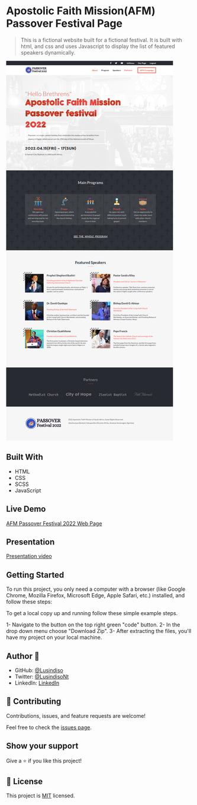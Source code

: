 # Apostolic Faith Mission(AFM) Passover Festival Page

> This is a fictional website built for a fictional festival. It is built with html, and css and uses Javascript to display the list of featured speakers dynamically.

![screenshot](./desktop_screenshot.png)

## Built With

- HTML
- CSS
- SCSS
- JavaScript

## Live Demo

[AFM Passover Festival 2022 Web Page](https://lusindiso.github.io/conference--capstone/)

## Presentation
[Presentation video](https://www.loom.com/share/fd2dcb9d5df44096a96bc4bc5533d99f/)

## Getting Started
To run this project, you only need a computer with a browser (like Google Chrome, Mozilla Firefox, Microsoft Edge, Apple Safari, etc.) installed, and follow these steps:

To get a local copy up and running follow these simple example steps.

1- Navigate to the button on the top right green "code" button.
2- In the drop down menu choose "Download Zip".
3- After extracting the files, you'll have my project on your local machine.

## Author 👤 

- GitHub: [@Lusindiso](https://github.com/Lusindiso)
- Twitter: [@LusindisoNt](https://twitter.com/LusindisoNt)
- LinkedIn: [LinkedIn](https://www.linkedin.com/in/lusindisontanjana/)

## 🤝 Contributing

Contributions, issues, and feature requests are welcome!

Feel free to check the [issues page](../../issues/).

## Show your support

Give a ⭐️ if you like this project!

## 📝 License

This project is [MIT](./MIT.md) licensed.
